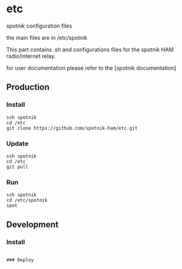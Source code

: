 # etc
spotnik configuration files

the main files are in /etc/spotnik


This part contains .sh and configurations files for the spotnik HAM radio/internet relay.

for user documentation please refer to the [spotnik documentation]



## Production

### Install

```
ssh spotnik
cd /etc
git clone https://github.com/spotnik-ham/etc.git

```

### Update

```
ssh spotnik
cd /etc
git pull

```

### Run

```
ssh spotnik
cd /etc/spotnik
spot

```


## Development

### Install

```

### Deploy


```
```
